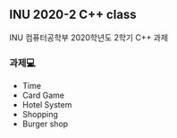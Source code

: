 ## INU 2020-2 C++ class
INU 컴퓨터공학부 2020학년도 2학기 C++ 과제

### 과제💻
* Time
* Card Game
* Hotel System
* Shopping
* Burger shop
